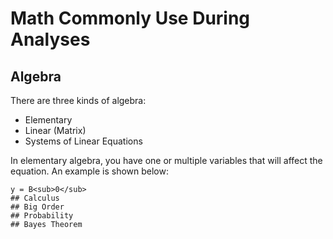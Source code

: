 # Math Commonly Use During Analyses
## Algebra
There are three kinds of algebra:
- Elementary
- Linear (Matrix) 
- Systems of Linear Equations

In elementary algebra, you have one or multiple variables that will affect the equation. An example is shown below:
```
y = B<sub>0</sub>
## Calculus
## Big Order
## Probability
## Bayes Theorem
